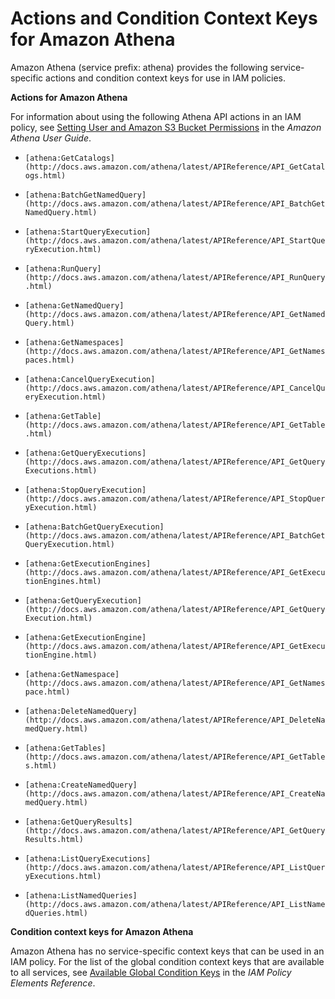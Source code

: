 # Actions and Condition Context Keys for Amazon Athena<a name="list_athena"></a>

Amazon Athena \(service prefix: athena\) provides the following service\-specific actions and condition context keys for use in IAM policies\.

**Actions for Amazon Athena**

For information about using the following Athena API actions in an IAM policy, see [Setting User and Amazon S3 Bucket Permissions](http://docs.aws.amazon.com/athena/latest/ug/access.html) in the *Amazon Athena User Guide*\.

+ `[athena:GetCatalogs](http://docs.aws.amazon.com/athena/latest/APIReference/API_GetCatalogs.html)`

+ `[athena:BatchGetNamedQuery](http://docs.aws.amazon.com/athena/latest/APIReference/API_BatchGetNamedQuery.html)`

+ `[athena:StartQueryExecution](http://docs.aws.amazon.com/athena/latest/APIReference/API_StartQueryExecution.html)`

+ `[athena:RunQuery](http://docs.aws.amazon.com/athena/latest/APIReference/API_RunQuery.html)`

+ `[athena:GetNamedQuery](http://docs.aws.amazon.com/athena/latest/APIReference/API_GetNamedQuery.html)`

+ `[athena:GetNamespaces](http://docs.aws.amazon.com/athena/latest/APIReference/API_GetNamespaces.html)`

+ `[athena:CancelQueryExecution](http://docs.aws.amazon.com/athena/latest/APIReference/API_CancelQueryExecution.html)`

+ `[athena:GetTable](http://docs.aws.amazon.com/athena/latest/APIReference/API_GetTable.html)`

+ `[athena:GetQueryExecutions](http://docs.aws.amazon.com/athena/latest/APIReference/API_GetQueryExecutions.html)`

+ `[athena:StopQueryExecution](http://docs.aws.amazon.com/athena/latest/APIReference/API_StopQueryExecution.html)`

+ `[athena:BatchGetQueryExecution](http://docs.aws.amazon.com/athena/latest/APIReference/API_BatchGetQueryExecution.html)`

+ `[athena:GetExecutionEngines](http://docs.aws.amazon.com/athena/latest/APIReference/API_GetExecutionEngines.html)`

+ `[athena:GetQueryExecution](http://docs.aws.amazon.com/athena/latest/APIReference/API_GetQueryExecution.html)`

+ `[athena:GetExecutionEngine](http://docs.aws.amazon.com/athena/latest/APIReference/API_GetExecutionEngine.html)`

+ `[athena:GetNamespace](http://docs.aws.amazon.com/athena/latest/APIReference/API_GetNamespace.html)`

+ `[athena:DeleteNamedQuery](http://docs.aws.amazon.com/athena/latest/APIReference/API_DeleteNamedQuery.html)`

+ `[athena:GetTables](http://docs.aws.amazon.com/athena/latest/APIReference/API_GetTables.html)`

+ `[athena:CreateNamedQuery](http://docs.aws.amazon.com/athena/latest/APIReference/API_CreateNamedQuery.html)`

+ `[athena:GetQueryResults](http://docs.aws.amazon.com/athena/latest/APIReference/API_GetQueryResults.html)`

+ `[athena:ListQueryExecutions](http://docs.aws.amazon.com/athena/latest/APIReference/API_ListQueryExecutions.html)`

+ `[athena:ListNamedQueries](http://docs.aws.amazon.com/athena/latest/APIReference/API_ListNamedQueries.html)`

**Condition context keys for Amazon Athena**

Amazon Athena has no service\-specific context keys that can be used in an IAM policy\. For the list of the global condition context keys that are available to all services, see [Available Global Condition Keys](reference_policies_condition-keys.md#AvailableKeys) in the *IAM Policy Elements Reference*\.
